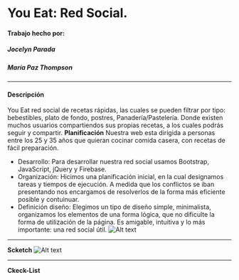 # You Eat: Red Social.
#### Trabajo hecho por:
##### Jocelyn Parada
##### María Paz Thompson
***
#### Descripción
You Eat red social de recetas rápidas, las cuales se pueden filtrar por tipo: bebestibles, plato de fondo, postres, Panadería/Pastelería. Donde existen muchos usuarios compartiendos sus propias recetas, a los cuales podrás seguir y compartir.
**Planificación**
    Nuestra web esta dirigida a personas entre los 25 y 35 años que quieran cocinar comida casera, con recetas de fácil preparación.
+ Desarrollo:
    Para desarrollar nuestra red social usamos Bootstrap, JavaScript, jQuery y Firebase.
+ Organización:
    Hicimos una planificación inicial, en la cual designamos tareas y tiempos de ejecución. A medida que los conflictos se iban presentando nos encargamos de resolverlos de la forma más eficiente posible y contuinuar.
+ Definición diseño:
    Elegimos un tipo de diseño simple, minimalista, organizamos los elementos de una forma lógica, que no dificulte la forma de utilización de la página. Es amigable, intuitiva y lo más importante: una red social útil.
![Alt text](https://image.ibb.co/hqqqMb/Whats_App_Image_2018_01_05_at_08_18_49.jpg)
***
**Scketch**
![Alt text](https://image.ibb.co/irnFnG/Whats_App_Image_2018_01_05_at_08_21_21.jpg)
***
**Ckeck-List**
